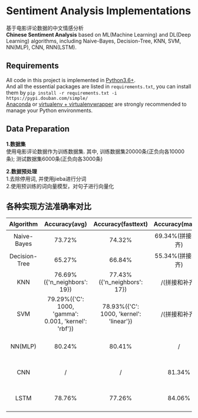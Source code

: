 # Sentiment Analysis Implementations
基于电影评论数据的中文情感分析  
**Chinese Sentiment Analysis** based on ML(Machine Learning) and DL(Deep Learning) algorithms, including Naive-Bayes, Decision-Tree, KNN, SVM, NN(MLP), CNN, RNN(LSTM).  

## Requirements
All code in this project is implemented in [Python3.6+](https://www.python.org/downloads/).  
And all the essential packages are listed in `requirements.txt`, you can install them by `pip install -r requirements.txt -i https://pypi.douban.com/simple/`  
[Anaconda](https://docs.anaconda.com/anaconda/) or [virtualenv + virtualenvwrapper](http://www.jianshu.com/p/44ab75fbaef2) are strongly recommended to manage your Python environments.

## Data Preparation
**1.数据集**  
使用电影评论数据作为训练数据集. 其中, 训练数据集20000条(正负向各10000条); 测试数据集6000条(正负向各3000条)  

**2.数据预处理**  
1.去除停用词, 并使用jieba进行分词  
2.使用预训练的词向量模型，对句子进行向量化  

## 各种实现方法准确率对比
| Algorithm | Accuracy(avg) | Accuracy(fasttext) | Accuracy(matrix) | 说明 |
| :---: | :---: | :---: | :---: | :---: |
| Naive-Bayes | 73.72% | 74.32% | 69.34%(拼接和补齐) | / |
| Decision-Tree | 65.27% | 66.84% | 55.34%(拼接和补齐) | / |
| KNN | 76.69%({'n_neighbors': 19}) | 77.43%({'n_neighbors': 17}) | /(拼接和补齐) | 使用GridSearchCV进行参数选择 |
| SVM | 79.29%({'C': 1000, 'gamma': 0.001, 'kernel': 'rbf'}) | 78.93%({'C': 1000, 'kernel': 'linear'}) | /(拼接和补齐) | 使用GridSearchCV进行参数选择 |
| NN(MLP) | 80.24% | 80.41% | / | 采用EarlyStopping, ModelCheckpoint, ReduceLROnPlateau |
| CNN | / | / | 81.34% | 采用EarlyStopping, ModelCheckpoint, ReduceLROnPlateau |
| LSTM | 78.76% | 77.26% | 84.06% | 采用EarlyStopping, ModelCheckpoint, ReduceLROnPlateau |

